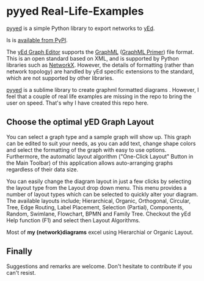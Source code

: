 # pyyed Real-Life-Examples

[pyyed](https://github.com/jamesscottbrown/pyyed) is a simple Python library to export networks to [yEd](http://www.yworks.com/en/products_yed_about.html).

Is is [available from PyPI](https://pypi.org/project/pyyed/).

The [yEd Graph Editor](https://www.yworks.com/products/yed) supports the [GraphML](http://graphml.graphdrawing.org/) ([GraphML Primer](http://graphml.graphdrawing.org/primer/graphml-primer.html)) file format. 
This is an open standard based on XML, and is supported by Python libraries such as [NetworkX](https://networkx.github.io/).
However, the details of formatting (rather than network topology) are handled by yEd specific extensions to the standard, which are not supported by other libraries.
 
[pyyed](https://github.com/jamesscottbrown/pyyed) is a sublime library to create graphml formatted diagrams .  However, I feel that a couple of real life examples are missing in the repo to bring the user on speed.  That's why I have created this repo here.

## Choose the optimal yED Graph Layout
You can select a graph type and a sample graph will show up. This graph can be edited to suit your needs, as you can add text, change shape colors and select the formatting of the graph with easy to use options. Furthermore, the automatic layout algorithm ("One-Click Layout" Button in the Main Toolbar) of this application allows auto-arranging graphs regardless of their data size.

You can easily change the diagram layout in just a few clicks by selecting the layout type from the Layout drop down menu. This menu provides a number of layout types which can be selected to quickly alter your diagram. The available layouts include; Hierarchical, Organic, Orthogonal, Circular, Tree, Edge Routing, Label Placement, Selection (Partial), Components, Random, Swimlane, Flowchart, BPMN and Family Tree.  Checkout the yEd Help function (F1) and select then Layout Algorithms.

Most of **my (network)diagrams** excel using Hierarchial or Organic Layout.

## Finally
Suggestions and remarks are welcome.  Don't hesitate to contribute if you can't resist.  

